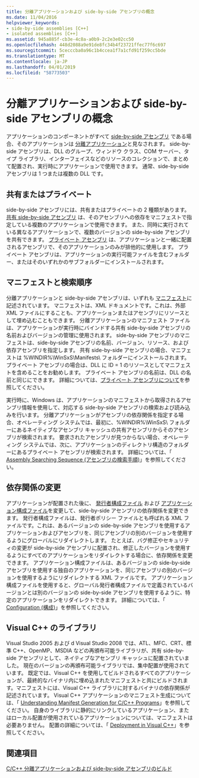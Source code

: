 ```yaml
---
title: 分離アプリケーションおよび side-by-side アセンブリの概念
ms.date: 11/04/2016
helpviewer_keywords:
- side-by-side assemblies [C++]
- isolated assemblies [C++]
ms.assetid: 945a885f-cb3e-4c8a-a0b9-2c2e3e02cc50
ms.openlocfilehash: 448d2088a9e91de8fc34b4f23721ffec77f6c697
ms.sourcegitcommit: 5cecccba0a96c1b4ccea1f7a1cfd91f259cc5bde
ms.translationtype: MT
ms.contentlocale: ja-JP
ms.lasthandoff: 04/01/2019
ms.locfileid: "58773503"
---
```

# <a name="concepts-of-isolated-applications-and-side-by-side-assemblies"></a>分離アプリケーションおよび side-by-side アセンブリの概念

アプリケーションのコンポーネントがすべて [side-by-side アセンブリ](/windows/desktop/SbsCs/isolated-applications) である場合、そのアプリケーションは [分離アプリケーション](/windows/desktop/SbsCs/about-side-by-side-assemblies-)と見なされます。 side-by-side アセンブリは、DLL のグループ、ウィンドウ クラス、COM サーバー、タイプ ライブラリ、インターフェイスなどのリソースのコレクションで、まとめて配置され、実行時にアプリケーションで使用できます。 通常、side-by-side アセンブリは 1 つまたは複数の DLL です。

## <a name="shared-or-private"></a>共有またはプライベート

side-by-side アセンブリには、共有またはプライベートの 2 種類があります。 [共有 side-by-side アセンブリ](https://msdn.microsoft.com/library/aa375996.aspx) は、そのアセンブリへの依存をマニフェストで指定している複数のアプリケーションで使用できます。 また、同時に実行されている異なるアプリケーションで、複数のバージョンの side-by-side アセンブリを共有できます。 [プライベート アセンブリ](/windows/desktop/SbsCs/about-private-assemblies-) は、アプリケーションと一緒に配置されるアセンブリで、そのアプリケーションのみが排他的に使用します。 プライベート アセンブリは、アプリケーションの実行可能ファイルを含むフォルダー、またはそのいずれかのサブフォルダーにインストールされます。

## <a name="manifests-and-search-order"></a>マニフェストと検索順序

分離アプリケーションと side-by-side アセンブリは、いずれも [マニフェスト](/windows/desktop/sbscs/manifests)に記述されています。 マニフェストは、XML ドキュメントです。これは、外部 XML ファイルにすることも、アプリケーションまたはアセンブリにリソースとして埋め込むこともできます。 分離アプリケーションのマニフェスト ファイルは、アプリケーションが実行時にバインドする共有 side-by-side アセンブリの名前およびバージョンの管理に使用されます。 side-by-side アセンブリのマニフェストは、side-by-side アセンブリの名前、バージョン、リソース、および依存アセンブリを指定します。 共有 side-by-side アセンブリの場合、マニフェストは %WINDIR%\WinSxS\Manifests\ フォルダーにインストールされます。 プライベート アセンブリの場合は、DLL に ID = 1 のリソースとしてマニフェストを含めることをお勧めします。 プライベート アセンブリの名前は、DLL の名前と同じにできます。 詳細については、[プライベート アセンブリについて](/windows/desktop/SbsCs/about-private-assemblies-)を参照してください。

実行時に、Windows は、アプリケーションのマニフェストから取得されるアセンブリ情報を使用して、対応する side-by-side アセンブリの検索および読み込みを行います。 分離アプリケーションがアセンブリの依存関係を指定する場合、オペレーティング システムでは、最初に、%WINDIR%\WinSxS\ フォルダーにあるネイティブなアセンブリ キャッシュの共有アセンブリからそのアセンブリが検索されます。 要求されたアセンブリが見つからない場合、オペレーティング システムでは、次に、アプリケーションのディレクトリ構造のフォルダーにあるプライベート アセンブリが検索されます。 詳細については、「 [Assembly Searching Sequence (アセンブリの検索手順)](/windows/desktop/SbsCs/assembly-searching-sequence)」を参照してください。

## <a name="changing-dependencies"></a>依存関係の変更

アプリケーションが配置された後に、 [発行者構成ファイル](/windows/desktop/SbsCs/publisher-configuration-files) および [アプリケーション構成ファイル](/windows/desktop/SbsCs/application-configuration-files)を変更して、side-by-side アセンブリの依存関係を変更できます。 発行者構成ファイルは、発行者ポリシー ファイルとも呼ばれる XML ファイルです。これは、あるバージョンの side-by-side アセンブリを使用するアプリケーションおよびアセンブリを、同じアセンブリの別のバージョンを使用するようにグローバルにリダイレクトします。 たとえば、バグ修正やセキュリティの変更が side-by-side アセンブリに配置され、修正したバージョンを使用するようにすべてのアプリケーションをリダイレクトする場合に、依存関係を変更できます。 アプリケーション構成ファイルは、あるバージョンの side-by-side アセンブリを使用する独自のアプリケーションを、同じアセンブリの別のバージョンを使用するようにリダイレクトする XML ファイルです。 アプリケーション構成ファイルを使用すると、グローバル発行者構成ファイルで定義されているバージョンとは別のバージョンの side-by-side アセンブリを使用するように、特定のアプリケーションをリダイレクトできます。 詳細については、「 [Configuration (構成)](/windows/desktop/SbsCs/configuration)」を参照してください。

## <a name="visual-c-libraries"></a>Visual C++ のライブラリ

Visual Studio 2005 および d Visual Studio 2008 では、ATL、MFC、CRT、標準 C++、OpenMP、MSDIA などの再頒布可能ライブラリが、共有 side-by-side アセンブリとして、ネイティブなアセンブリ キャッシュに配置されていました。 現在のバージョンの再頒布可能ライブラリでは、集中配置が使用されています。 既定では、Visual C++ を使用してビルドされるすべてのアプリケーションが、最終的なバイナリ内に埋め込まれたマニフェストと共にビルドされます。マニフェストには、Visual C++ ライブラリに対するバイナリの依存関係が記述されています。 Visual C++ アプリケーションのマニフェスト生成については、「 [Understanding Manifest Generation for C/C++ Programs](understanding-manifest-generation-for-c-cpp-programs.md)」を参照してください。 自身のライブラリに静的にリンクしているアプリケーション、またはローカル配置が使用されているアプリケーションについては、マニフェストは必要ありません。 配置の詳細については、「 [Deployment in Visual C++](../windows/deployment-in-visual-cpp.md)」を参照してください。

## <a name="see-also"></a>関連項目

[C/C++ 分離アプリケーションおよび side-by-side アセンブリのビルド](building-c-cpp-isolated-applications-and-side-by-side-assemblies.md)
